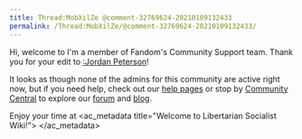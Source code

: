 ```yaml
---
title: Thread:MobXilZe @comment-32769624-20210109132433
permalink: /Thread:MobXilZe/@comment-32769624-20210109132433/
---
```


Hi, welcome to I'm a member of Fandom's Community Support team. Thank
you for your edit to [:Jordan Peterson](:Jordan_Peterson "wikilink")!

It looks as though none of the admins for this community are active
right now, but if you need help, check out our [help
pages](Help:Contents "wikilink") or stop by [Community
Central](w:c:community:main_page "wikilink") to explore our
[forum](w:forums "wikilink") and [blog](w:sblog "wikilink").

Enjoy your time at
<ac_metadata title="Welcome to Libertarian Socialist Wiki!">
</ac_metadata>